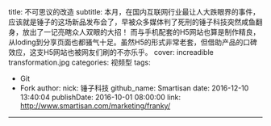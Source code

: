 title: 不可思议的改造
subtitle: 本月，在国内互联网行业最让人大跌眼界的事件，应该就是锤子的这场新品发布会了，早被众多媒体判了死刑的锤子科技突然咸鱼翻身，放出了一记亮瞎众人双眼的大招！ 而与手机配套的H5网站也算是制作精良，从loding到分享页面也都骚气十足。虽然H5的形式非常老套，但借助产品的口碑效应，这支H5网站也被网友们刷的不亦乐乎。
cover: increadible transformation.jpg
categories: 视频型
tags:
  - Git
  - Fork
author:
  nick: 锤子科技
  github_name: Smartisan
date: 2016-12-10 13:40:04
publishDate: 2016-10-01 08:00:00
link: http://www.smartisan.com/marketing/franky/
---

<!-- more -->
